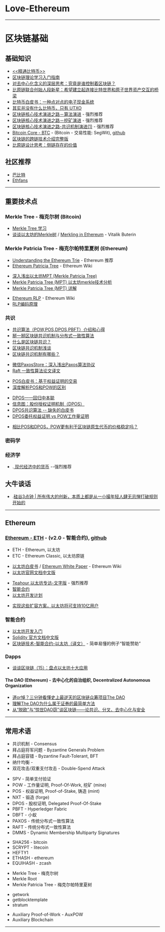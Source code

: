 # Love-Ethereum


----------------
# 区块链基础

## 基础知识

* [<<精通比特币>>](http://book.8btc.com/books/1/master_bitcoin/_book)
* [区块链理论学习入门指南](https://daimajia.com/2017/08/24/how-to-start-blockchain-learning)
* [对去中心化含义的深层思考：究竟是谁控制着区块链？](http://www.8btc.com/who-controls-blockchain)
* [比原链联合创始人段新星：希望建立起连接比特世界和原子世界资产交互的桥梁](http://www.8btc.com/bytom-duanxinxing)
* [比特币白皮书：一种点对点的电子现金系统](http://www.8btc.com/wiki/bitcoin-a-peer-to-peer-electronic-cash-system)
* [其实并没有什么比特币，只有 UTXO](http://8btc.com/article-4381-1.html)
* [区块链核心技术演进之路－算法演进](http://www.8btc.com/blockchain-tech-algorithm) - 强烈推荐
* [区块链核心技术演进之路－挖矿演进](http://www.8btc.com/blockchain-tech-mining) - 强烈推荐
* [区块链核心技术演进之路-共识机制演进(1)](http://www.8btc.com/blockchain-tech-consensus-mechanism) - 强烈推荐
* [Bitcoin Core - BTC](https://bitcoin.org/) - (Bitcoin - 交易性能: SegWit), [github](https://github.com/bitcoin/bitcoin)
* [区块链的跨链技术介绍完整版](http://blog.csdn.net/elwingao/article/details/53410750)
* [比原链设计思考：侧链存在的价值](http://www.8btc.com/bytom-sidechain)



## 社区推荐

* [巴比特](http://www.8btc.com/)
* [Ethfans](http://ethfans.org/)

----------------

## 重要技术点

### Merkle Tree - 梅克尔树 (Bitcoin)

* [Merkle Tree 学习](http://www.cnblogs.com/fengzhiwu/p/5524324.html)
* [谈谈以太坊的Merkle树](http://www.8btc.com/merkling-in-ethereum) / [Merkling in Ethereum](https://blog.ethereum.org/2015/11/15/merkling-in-ethereum) - Vitalik Buterin

### Merkle Patricia Tree - 梅克尔帕特里夏树 (Ethereum)

* [Understanding the Ethereum Trie](https://easythereentropy.wordpress.com/2014/06/04/understanding-the-ethereum-trie) - Ethereum 推荐
* [Ethereum Patricia Tree](https://github.com/ethereum/wiki/wiki/Patricia-Tree) - Ethereum Wiki
>
* [深入浅出以太坊MPT (Merkle Patricia Tree) ](http://blog.csdn.net/qq_33935254/article/details/55505472)
* [Merkle Patricia Tree (MPT) 以太坊merkle技术分析](http://blog.csdn.net/zslomo/article/details/53434883?t=1498537389197)
* [Merkle Patricia Tree (MPT) 详解](http://www.cnblogs.com/fengzhiwu/p/5584809.html)
>
* [Ethereum RLP](https://github.com/ethereum/wiki/wiki/%5B%E4%B8%AD%E6%96%87%5D-RLP) - Ethereum Wiki
* [RLP编码原理](https://my.oschina.net/u/2349981/blog/894117)

### 共识

* [共识算法（POW,POS,DPOS,PBFT）介绍和心得](http://blog.csdn.net/lsttoy/article/details/61624287)
* [掰一掰区块链共识机制与分布式一致性算法](https://yq.aliyun.com/articles/60400)
* [什么是区块链共识？](http://8btc.com/article-2238-1.html)
* [区块链共识机制浅谈](http://blog.csdn.net/jeffrey__zhou/article/details/56672948)
* [区块链共识机制有哪些？](https://www.zhihu.com/question/53385152)
>
* [微信PaxosStore：深入浅出Paxos算法协议](http://www.infoq.com/cn/articles/wechat-paxosstore-paxos-algorithm-protocol)
* [Raft 一致性算法论文译文](http://www.infoq.com/cn/articles/raft-paper)
>
* [POS白皮书：基于权益证明的交易](https://yq.aliyun.com/articles/60400)
* [深度解析POS和POW的区别](http://8btc.com/article-1882-1.html)
>
* [DPOS——回归中本聪](http://www.8btc.com/dpos-back-to-satoshi)
* [信息图：股份授权证明机制（DPOS）](http://www.8btc.com/dpossha)
* [DPOS共识算法 -- 缺失的白皮书](https://steemit.com/dpos/@legendx/dpos)
* [DPOS委托权益证明 vs POW工作量证明](https://zhuanlan.zhihu.com/p/28127511)
>
* [相比POS和DPOS，POW更有利于区块链原生代币的价格稳定吗？](https://www.zhihu.com/question/49995385)

### 密码学

### 经济学

  * .[ 现代经济中的货币](https://ethfans.org/posts/money-creation-in-modern-economy-part-1) --强烈推荐

## 大牛谈话

  * .[硅谷3点钟 | 所有伟大的创新，本质上都是从一小撮年轻人肆无忌惮打破规则开始的](https://ethfans.org/posts/32033)

----------------

## Ethereum

### [Ethereum - ETH](https://ethereum.org/) - (v2.0 - 智能合约), [github](https://github.com/ethereum/go-ethereum)

* ETH - Ethereum, 以太坊
* ETC - Ethereum Classic, 以太坊原链
>
* [以太坊白皮书](https://github.com/ethereum/wiki/blob/master/%5B%E4%B8%AD%E6%96%87%5D-%E4%BB%A5%E5%A4%AA%E5%9D%8A%E7%99%BD%E7%9A%AE%E4%B9%A6.md) / [Ethereum White Paper](https://github.com/ethereum/wiki/wiki/White-Paper) - Ethereum Wiki
* [以太坊官网文档中文版](http://book.8btc.com/books/6/ethereum/_book)
>
* [Teahour 以太坊专访-文字版](http://ethfans.org/shaoping/articles/talk-with-jan-about-ehtereum) - 强烈推荐
* [智能合约](http://ethfans.org/wikis/%E6%99%BA%E8%83%BD%E5%90%88%E7%BA%A6)
* [以太坊开发计划](http://ethfans.org/wikis/%E4%BB%A5%E5%A4%AA%E5%9D%8A%E5%BC%80%E5%8F%91%E8%AE%A1%E5%88%92)
>
* [实现这些扩容方案，以太坊将可支持10亿用户](http://www.8btc.com/scaling-ethereum-to-billions-of-users)

### 智能合约

* [以太坊开发入门](http://me.tryblockchain.org/getting-up-to-speed-on-ethereum.html)
* [Solidity 官方文档中文版](http://wiki.jikexueyuan.com/project/solidity-zh/)
* [区块链技术-智能合约-以太坊（译文）](http://ethfans.org/posts/block-chain-technology-smart-contracts-and-ethereum) - 简单易懂的例子“智能赞助”

### Dapps

* [谈谈区块链（15）：盘点以太坊十大应用](http://www.8btc.com/ethereum-top-10-app)

#### The DAO (Ethereum) - 去中心化的自治组织, Decentralized Autonomous Organization

* [道or悼？三分钟看懂史上最逆天的区块链众筹项目The DAO](http://www.8btc.com/what-is-the-dao)
* [理解The DAO为什么属于证券的最简单方法](http://www.jinse.com/news/blockchain/50751.html)
* [从“脱欧”与“惊世DAO窃”谈区块链——论共识、分叉、去中心化与安全](http://www.8btc.com/brexit-and-the-dao)

----------------

## 常用术语

* 共识机制 - Consensus
* 拜占庭将军问题 - Byzantine Generals Problem
* 拜占庭容错 - Byzantine Fault-Tolerant, BFT
* 纳什均衡 -
* 双花攻击/双重支付攻击 - Double-Spend Attack
>
* SPV - 简单支付验证
* POW - 工作量证明, Proof-Of-Work, 挖矿 (mine)
* POS - 权益证明, Proof-of-Stake, 铸造 (mint)
* NXT - 锻造 (forge)
* DPOS - 股权证明, Delegated Proof-Of-Stake
* PBFT - Hyperledger Fabric
* DBFT - 小蚁
* PAXOS - 传统分布式一致性算法
* RAFT - 传统分布式一致性算法
* DMMS - Dynamic Membership Multiparty Signatures
>
* SHA256 - bitcoin
* SCRYPT - litecoin
* HEFTY1
* ETHASH - ethereum
* EQUIHASH - zcash
>
* Merkle Tree - 梅克尔树
* Merkle Root
* Merkle Patricia Tree - 梅克尔帕特里夏树
>
* getwork
* getblocktemplate
* stratum
>
* Auxiliary Proof-of-Work - AuxPOW
* Auxiliary Blockchain

----------------
